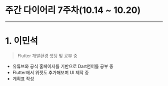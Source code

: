 # 주간 다이어리 7주차(10.14 ~ 10.20)

---

# 1. 이민석

> Flutter 개발환경 셋팅 및 공부 중
> 
- 유튜브와 공식 홈페이지를 기반으로 Dart언어를 공부 중
- Flutter에서 위젯도 추가해보며 UI 제작 중
- 계획표 작성
